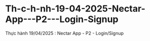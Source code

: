 # Th-c-h-nh-19-04-2025-Nectar-App---P2---Login-Signup
Thực hành 19/04/2025 : Nectar App - P2 - Login/Signup
